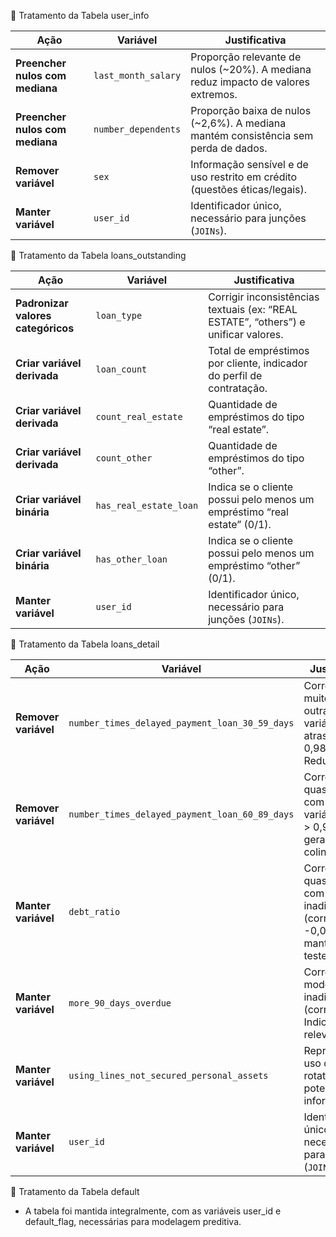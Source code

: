 🔧 Tratamento da Tabela user_info

| **Ação**                        | **Variável**        | **Justificativa**                                                                    |
| ------------------------------- | ------------------- | ------------------------------------------------------------------------------------ |
| **Preencher nulos com mediana** | `last_month_salary` | Proporção relevante de nulos (\~20%). A mediana reduz impacto de valores extremos.   |
| **Preencher nulos com mediana** | `number_dependents` | Proporção baixa de nulos (\~2,6%). A mediana mantém consistência sem perda de dados. |
| **Remover variável**            | `sex`               | Informação sensível e de uso restrito em crédito (questões éticas/legais).           |
| **Manter variável**             | `user_id`           | Identificador único, necessário para junções (`JOINs`).                              |

🔧 Tratamento da Tabela loans_outstanding

| **Ação**                           | **Variável**           | **Justificativa**                                                                   |
| ---------------------------------- | ---------------------- | ----------------------------------------------------------------------------------- |
| **Padronizar valores categóricos** | `loan_type`            | Corrigir inconsistências textuais (ex: “REAL ESTATE”, “others”) e unificar valores. |
| **Criar variável derivada**        | `loan_count`           | Total de empréstimos por cliente, indicador do perfil de contratação.               |
| **Criar variável derivada**        | `count_real_estate`    | Quantidade de empréstimos do tipo “real estate”.                                    |
| **Criar variável derivada**        | `count_other`          | Quantidade de empréstimos do tipo “other”.                                          |
| **Criar variável binária**         | `has_real_estate_loan` | Indica se o cliente possui pelo menos um empréstimo “real estate” (0/1).            |
| **Criar variável binária**         | `has_other_loan`       | Indica se o cliente possui pelo menos um empréstimo “other” (0/1).                  |
| **Manter variável**                | `user_id`              | Identificador único, necessário para junções (`JOINs`).                             |

🔧 Tratamento da Tabela loans_detail

| **Ação**             | **Variável**                                   | **Justificativa**                                                                       |
| -------------------- | ---------------------------------------------- | --------------------------------------------------------------------------------------- |
| **Remover variável** | `number_times_delayed_payment_loan_30_59_days` | Correlação muito alta com outras variáveis de atraso (corr > 0,98). Redundante.         |
| **Remover variável** | `number_times_delayed_payment_loan_60_89_days` | Correlação quase perfeita com outras variáveis (corr > 0,99). Pode gerar colinearidade. |
| **Manter variável**  | `debt_ratio`                                   | Correlação quase nula com inadimplência (corr ≈ -0,007), mas mantida para teste.        |
| **Manter variável**  | `more_90_days_overdue`                         | Correlação moderada com inadimplência (corr ≈ 0,31). Indicador relevante.               |
| **Manter variável**  | `using_lines_not_secured_personal_assets`      | Representa uso de crédito rotativo; potencialmente informativa.                         |
| **Manter variável**  | `user_id`                                      | Identificador único, necessário para junções (`JOINs`).                                 |

🔧 Tratamento da Tabela default

- A tabela foi mantida integralmente, com as variáveis user_id e default_flag, necessárias para modelagem preditiva.